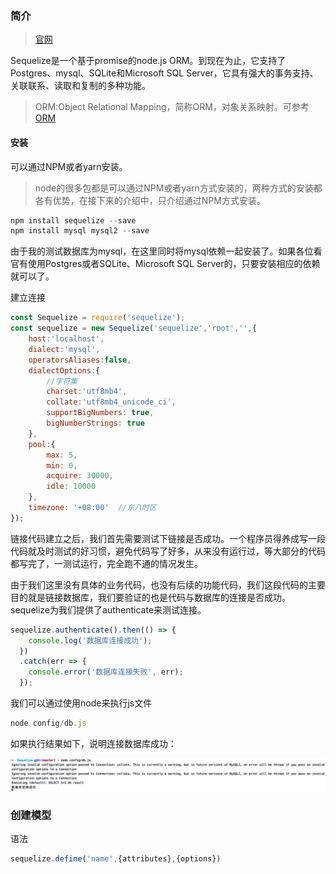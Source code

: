 ### 简介

> [官网](http://docs.sequelizejs.com)

Sequelize是一个基于promise的node.js ORM。到现在为止，它支持了Postgres、mysql、SQLite和Microsoft SQL Server，它具有强大的事务支持、关联联系、读取和复制的多种功能。

> ORM:Object Relational Mapping，简称ORM，对象关系映射。可参考[ORM](ORM.md)

#### 安装

可以通过NPM或者yarn安装。

> node的很多包都是可以通过NPM或者yarn方式安装的，两种方式的安装都各有优势，在接下来的介绍中，只介绍通过NPM方式安装。

```javascript
npm install sequelize --save
npm install mysql mysql2 --save
```

由于我的测试数据库为mysql，在这里同时将mysql依赖一起安装了。如果各位看官有使用Postgres或者SQLite、Microsoft SQL Server的，只要安装相应的依赖就可以了。

建立连接

```javascript
const Sequelize = require('sequelize');
const sequelize = new Sequelize('sequelize','root','',{
	host:'localhost',
	dialect:'mysql',
	operatorsAliases:false,
    dialectOptions:{
        //字符集
        charset:'utf8mb4',
        collate:'utf8mb4_unicode_ci',
        supportBigNumbers: true,
        bigNumberStrings: true
    },
    pool:{
        max: 5,
        min: 0,
        acquire: 30000,
        idle: 10000
    },
    timezone: '+08:00'  //东八时区
});
```

链接代码建立之后，我们首先需要测试下链接是否成功。一个程序员得养成写一段代码就及时测试的好习惯，避免代码写了好多，从来没有运行过，等大部分的代码都写完了，一测试运行，完全跑不通的情况发生。

由于我们这里没有具体的业务代码，也没有后续的功能代码，我们这段代码的主要目的就是链接数据库，我们要验证的也是代码与数据库的连接是否成功。sequelize为我们提供了authenticate来测试连接。

```javascript
sequelize.authenticate().then(() => {
    console.log('数据库连接成功');
  })
  .catch(err => {
    console.error('数据库连接失败', err);
  });
```

我们可以通过使用node来执行js文件

```javascript
node config/db.js
```

如果执行结果如下，说明连接数据库成功：

![image](./images/测试连接结果.png)

### 创建模型

语法
```javascript
sequelize.define('name',{attributes},{options})
```
